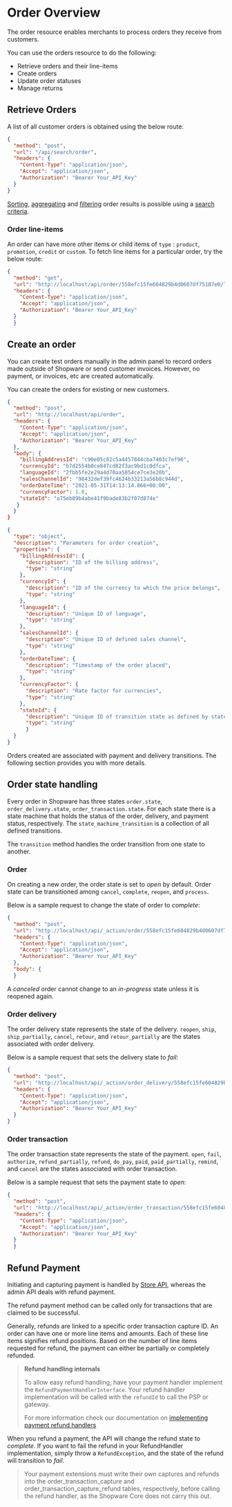 # Order Overview

The order resource enables merchants to process orders they receive from customers.

You can use the orders resource to do the following:

* Retrieve orders and their line-items
* Create orders 
* Update order statuses
* Manage returns

## Retrieve Orders

A list of all customer orders is obtained using the below route:

```json http
{
  "method": "post",
  "url": "/api/search/order",
  "headers": {
    "Content-Type": "application/json",
    "Accept": "application/json",
    "Authorization": "Bearer Your_API_Key"
  }
}
```

[Sorting](https://shopware.stoplight.io/docs/store-api/cf710bf73d0cd-search-queries#sort), [aggregating](https://shopware.stoplight.io/docs/store-api/cf710bf73d0cd-search-queries#aggregations) and [filtering](https://shopware.stoplight.io/docs/store-api/cf710bf73d0cd-search-queries#filter) order results is possible using a [search criteria](https://shopware.stoplight.io/docs/store-api/cf710bf73d0cd-search-queries).

### Order line-items

An order can have more other items or child items of `type` : `product`, `promotion`, `credit` or `custom`. To fetch line items for a particular order, try the below route:

```json http
{
  "method": "get",
  "url": "http://localhost/api/order/558efc15fe604829b4d0607df75187e0/line-item",
  "headers": {
    "Content-Type": "application/json",
    "Accept": "application/json",
    "Authorization": "Bearer Your_API_Key"
  }
  }
```

## Create an order

You can create test orders manually in the admin panel to record orders made outside of Shopware or send customer invoices. However, no payment, or invoices, etc are created automatically.

You can create the orders for existing or new customers.

```json http
{
  "method": "post",
  "url": "http://localhost/api/order",
  "headers": {
    "Content-Type": "application/json",
    "Accept": "application/json",
    "Authorization": "Bearer Your_API_Key"
  },
  "body": {
    "billingAddressId": "c90e05c82c5a4457844cba7403c7ef96",
    "currencyId": "b7d2554b0ce847cd82f3ac9bd1c0dfca",
    "languageId": "2fbb5fe2e29a4d70aa5854ce7ce3e20b",
    "salesChannelId": "98432def39fc4624b33213a56b8c944d",
    "orderDateTime": "2021-05-31T14:13:14.866+00:00",
    "currencyFactor": 1.0,
    "stateId": "a75eb89b4abe41f9bade83b2f07d874e"
   }
  }
}
``` 

```json json_schema
{
  "type": "object",
  "description": "Parameters for order creation",
  "properties": {
    "billingAddressId": {
      "description": "ID of the billing address",
      "type": "string"
    },
    "currencyId": {
      "description": "ID of the currency to which the price belongs",
      "type": "string"
    },
    "languageId": {
      "description": "Unique ID of language",
      "type": "string"
    },
    "salesChannelId": {
      "description": "Unique ID of defined sales channel",
      "type": "string"
    },
    "orderDateTime": {
      "description": "Timestamp of the order placed",
      "type": "string"
    },
    "currencyFactor": {
      "description": "Rate factor for currencies",
      "type": "string"
    },
    "stateId": {
      "description": "Unique ID of transition state as defined by state machine",
      "type": "string"
      }
  }
}
```

Orders created are associated with payment and delivery transitions. The following section provides you with more details.

## Order state handling

Every order in Shopware has three states `order.state`, `order_delivery.state`, `order_transaction.state`. For each state there is a state machine that holds the status of the order, delivery, and payment status, respectively. The `state_machine_transition` is a collection of all defined transitions.

The `transition` method handles the order transition from one state to another.

### Order

On creating a new order, the order state is set to *open* by default. Order state can be transitioned among `cancel`, `complete`, `reopen`, and `process`. 

Below is a sample request to change the state of order to *complete*:

```json http
{
  "method": "post",
  "url": "http://localhost/api/_action/order/558efc15fe604829b4d0607df75187e0/state/complete",
  "headers": {
    "Content-Type": "application/json",
    "Accept": "application/json",
    "Authorization": "Bearer Your_API_Key"
  },
  "body": {
  }
```
A *canceled* order cannot change to an *in-progress* state unless it is reopened again.

### Order delivery

The order delivery state represents the state of the delivery. `reopen`, `ship`, `ship_partially`, `cancel`, `retour`, and `retour_partially` are the states associated with order delivery.

Below is a sample request that sets the delivery state to *fail*:

```json http
{
  "method": "post",
  "url": "http://localhost/api/_action/order_delivery/558efc15fe604829b4d0607df75187e0/state/fail",
  "headers": {
    "Content-Type": "application/json",
    "Accept": "application/json",
    "Authorization": "Bearer Your_API_Key"
  }
}
```

### Order transaction

The order transaction state represents the state of the payment. `open`, `fail`, `authorize`, `refund_partially`, `refund`, `do_pay`, `paid`, `paid_partially`, `remind`,  and `cancel` are the states associated with order transaction.

Below is a sample request that sets the payment state to *open*:

```json http
{
  "method": "post",
  "url": "http://localhost/api/_action/order_transaction/558efc15fe604829b4d0607df75187e0/state/open",
  "headers": {
    "Content-Type": "application/json",
    "Accept": "application/json",
    "Authorization": "Bearer Your_API_Key"
  }
  }
```  

## Refund Payment

Initiating and capturing payment is handled by [Store API](https://shopware.stoplight.io/docs/store-api/8218801e50fe5-handling-the-payment), whereas the admin API deals with refund payment.

The refund payment method can be called only for transactions that are claimed to be successful. 

Generally, refunds are linked to a specific order transaction capture ID. An order can have one or more line items and amounts. Each of these line items signifies refund positions. Based on the number of line items requested for refund, the payment can either be partially or completely refunded.

<!-- theme: danger -->
> **Refund handling internals** 
>
> To allow easy refund handling, have your payment handler implement the `RefundPaymentHandlerInterface`. Your refund handler implementation will be called with the `refundId` to call the PSP or gateway.
>
> For more information check our documentation on [implementing payment refund handlers](https://developer.shopware.com/docs/guides/plugins/plugins/checkout/payment/add-payment-plugin#refund-example)

When you refund a payment, the API will change the refund state to *complete*. If you want to fail the refund in your RefundHandler implementation, simply throw a `RefundException`, and the state of the refund will transition to *fail*.
  
> Your payment extensions must write their own captures and refunds into the order_transaction_capture and order_transaction_capture_refund tables, respectively, before calling the refund handler, as the Shopware Core does not carry this out.
